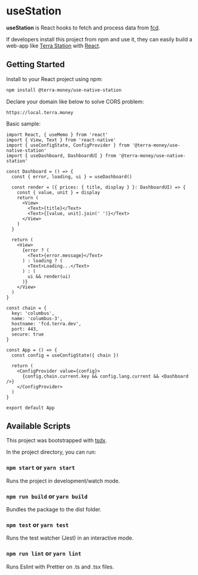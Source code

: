 # useStation

**useStation** is React hooks to fetch and process data from [fcd](https://github.com/terra-project/fcd).

If developers install this project from npm and use it, they can easily build a web-app like [Terra Station](https://station.terra.money) with [React](https://reactjs.org/).

## Getting Started

Install to your React project using npm:

```sh
npm install @terra-money/use-native-station
```

Declare your domain like below to solve CORS problem:

```
https://local.terra.money
```

Basic sample:

```tsx
import React, { useMemo } from 'react'
import { View, Text } from 'react-native'
import { useConfigState, ConfigProvider } from '@terra-money/use-native-station'
import { useDashboard, DashboardUI } from '@terra-money/use-native-station'

const Dashboard = () => {
  const { error, loading, ui } = useDashboard()

  const render = ({ prices: { title, display } }: DashboardUI) => {
    const { value, unit } = display
    return (
      <View>
        <Text>{title}</Text>
        <Text>{[value, unit].join(' ')}</Text>
      </View>
    )
  }

  return (
    <View>
      {error ? (
        <Text>{error.message}</Text>
      ) : loading ? (
        <Text>Loading...</Text>
      ) : (
        ui && render(ui)
      )}
    </View>
  )
}

const chain = {
  key: 'columbus',
  name: 'columbus-3',
  hostname: 'fcd.terra.dev',
  port: 443,
  secure: true
}

const App = () => {
  const config = useConfigState({ chain })

  return (
    <ConfigProvider value={config}>
      {config.chain.current.key && config.lang.current && <Dashboard />}
    </ConfigProvider>
  )
}

export default App
```

## Available Scripts

This project was bootstrapped with [tsdx](https://npm.im/tsdx).

In the project directory, you can run:

### `npm start` or `yarn start`

Runs the project in development/watch mode.

### `npm run build` or `yarn build`

Bundles the package to the dist folder.

### `npm test` or `yarn test`

Runs the test watcher (Jest) in an interactive mode.

### `npm run lint` or `yarn lint`

Runs Eslint with Prettier on .ts and .tsx files.
